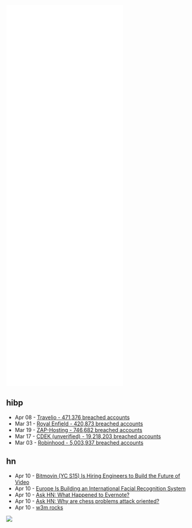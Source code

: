 ![Metrics](https://raw.githubusercontent.com/phixion/phixion/master/metrics.svg)

## hibp

<!--
for https://github.com/phixion/phixion/blob/main/.github/workflows/feeds.yml
-->
<!--START_SECTION:haveibeenpwnd-->
- Apr 08 - [Travelio - 471,376 breached accounts](https://haveibeenpwned.com/PwnedWebsites#Travelio)
- Mar 31 - [Royal Enfield - 420,873 breached accounts](https://haveibeenpwned.com/PwnedWebsites#RoyalEnfield)
- Mar 19 - [ZAP-Hosting - 746,682 breached accounts](https://haveibeenpwned.com/PwnedWebsites#ZAPHosting)
- Mar 17 - [CDEK (unverified) - 19,218,203 breached accounts](https://haveibeenpwned.com/PwnedWebsites#CDEK)
- Mar 03 - [Robinhood - 5,003,937 breached accounts](https://haveibeenpwned.com/PwnedWebsites#Robinhood)
<!--END_SECTION:haveibeenpwnd-->

## hn

<!--
for https://github.com/phixion/phixion/blob/main/.github/workflows/feeds.yml
-->
<!--START_SECTION:hn-->
- Apr 10 - [Bitmovin (YC S15) Is Hiring Engineers to Build the Future of Video](https://bitmovin.com/careers/)
- Apr 10 - [Europe Is Building an International Facial Recognition System](https://www.wired.co.uk/article/europe-police-facial-recognition-prum)
- Apr 10 - [Ask HN: What Happened to Evernote?](https://news.ycombinator.com/item?id=30975586)
- Apr 10 - [Ask HN: Why are chess problems attack oriented?](https://news.ycombinator.com/item?id=30975583)
- Apr 10 - [w3m rocks](http://w3m.rocks/)
<!--END_SECTION:hn-->

<!--
for https://yhype.me
-->
![](https://hit.yhype.me/github/profile?user_id=13013670)
